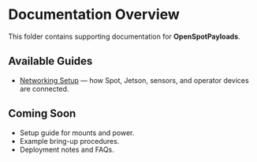 # Documentation Overview

This folder contains supporting documentation for **OpenSpotPayloads**.  

## Available Guides
- [Networking Setup](networking.md) — how Spot, Jetson, sensors, and operator devices are connected.  

## Coming Soon
- Setup guide for mounts and power.  
- Example bring-up procedures.  
- Deployment notes and FAQs.  
